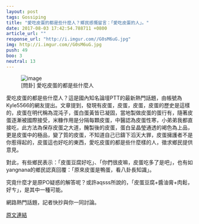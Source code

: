 ```yaml
---
layout: post
tags: Gossiping
title: "愛吃皮蛋的都是些什麼人？鄉民感慨留言：「愛吃皮蛋的人」。"
date: 2017-08-03 17:42:54.788711 +0800
article_url: ""
response_url: "http://i.imgur.com//G0sM6uG.jpg"
img: http://i.imgur.com//G0sM6uG.jpg
push: 49
boo: 3
neutral: 13
---
```


<figure>
<img src="http://i.imgur.com//G0sM6uG.jpg" alt="image">
<figcaption>
[問卦] 愛吃皮蛋的都是些什麼人
</figcaption>
</figure>



愛吃皮蛋的都是些什麼人？這是國內知名論壇PTT的最新熱門話題，由帳號為Kyle5566的網友提出。文章提到，發現有皮蛋，皮蛋，皮蛋，皮蛋的歷史是這樣的，皮蛋在明代稱為混沌子，蛋白蛋黃皆已凝固，當地製做皮蛋的蛋行有，隨著皮蛋逐漸被國際接受，米糠作用是分隔每顆皮蛋，中醫認為皮蛋性寒，小弟弟我都直接吃，此方法為保存皮蛋之大道，醃製後的皮蛋，蛋白呈晶瑩通透的褐色為上品，更是皮蛋中的極品，變了質的皮蛋，不知道自己已鑄下滔天大罪，皮蛋擁護者不是你惹得起的，皮蛋這也好吃的東西，愛吃皮蛋的都是些什麼樣的人，徵求鄉民提供意見。

對此，有些鄉民表示：「皮蛋豆腐好吃」、「你們很皮嘛，皮蛋吃多了是吧」，也有如yangnana的鄉民認真回覆：「原來皮蛋是鴨蛋，看八卦長知識」。

究竟什麼才是原PO疑惑的解答呢？或許aqsss所說的，「皮蛋豆腐+醬油膏+肉鬆，好ㄘ」，是其中一種可能。

網路熱門話題，記者快抄與你一同討論。

<a href = "https://www.ptt.cc/bbs/Gossiping/M.1501734684.A.D5E.html">原文連結</a>

